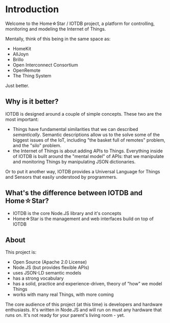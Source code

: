 # Introduction

Welcome to the Home☆Star / IOTDB project, a platform for controlling, monitoring and modeling the Internet of Things.

Mentally, think of this being in the same space as:

* HomeKit
* AllJoyn
* Brillo
* Open Interconnect Consortium
* OpenRemote
* The Thing System

Just better.

## Why is it better? 

IOTDB is designed around a couple of simple concepts. 
These two are the most important:

* Things have fundamental similarities that we can described _semantically_. Semantic descriptions allow us to the solve some of the biggest issues of the IoT, including "the basket full of remotes" problem, and the "silo" problem. 
* the Internet of Things is about adding APIs to Things.  Everything inside of IOTDB is built around the "mental model" of APIs: that we manipulate and monitoring Things by manipulating JSON dictionaries.

Or to put it another way, IOTDB provides a Universal Language for Things and Sensors that easily understood by programmers.

## What's the difference between IOTDB and Home☆Star?

* IOTDB is the core Node.JS library and it's concepts
* Home☆Star is the management and web interfaces build on top of IOTDB

## About

This project is:

* Open Source (Apache 2.0 License)
* Node.JS (but provides flexible APIs)
* uses JSON-LD semantic models
* has a strong vocabulary
* has a solid, practice and experience-driven, theory of "how" we model Things
* works with many real Things, with more coming

The core audience of this project (at this time) is developers and hardware enthusiasts. 
It's written in Node.JS and will run on must any hardware that runs on.
It's not ready for your parent's living room - yet.
